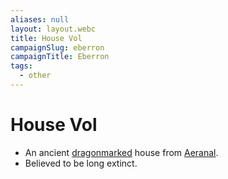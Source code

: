 ```yaml
---
aliases: null
layout: layout.webc
title: House Vol
campaignSlug: eberron
campaignTitle: Eberron
tags:
  - other
---
```

# House Vol

- An ancient [dragonmarked](other/dragonmarks.md) house from [Aeranal](locations/aeranal.md).
- Believed to be long extinct.
